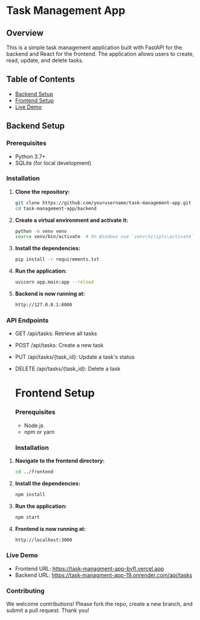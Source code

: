 # Task Management App

## Overview

This is a simple task management application built with FastAPI for the backend and React for the frontend. The application allows users to create, read, update, and delete tasks.

## Table of Contents

- [Backend Setup](#backend-setup)
- [Frontend Setup](#frontend-setup)
- [Live Demo](#live-demo)

## Backend Setup

### Prerequisites

- Python 3.7+
- SQLite (for local development)

### Installation

1. **Clone the repository:**

   ```bash
   git clone https://github.com/yourusername/task-management-app.git
   cd task-management-app/backend

2. **Create a virtual environment and activate it:**

   ```bash
   python -m venv venv
   source venv/bin/activate  # On Windows use `venv\Scripts\activate`

4. **Install the dependencies:**

    ```bash
    pip install -r requirements.txt

5. **Run the application:**
   ```bash
   uvicorn app.main:app --reload

6. **Backend is now running at:**
   ```bash
   http://127.0.0.1:8000

### API Endpoints

- GET /api/tasks: Retrieve all tasks
- POST /api/tasks: Create a new task
- PUT /api/tasks/{task_id}: Update a task's status
- DELETE /api/tasks/{task_id}: Delete a task

  # Frontend Setup

  ### Prerequisites

  - Node.js
  - npm or yarn

  ###  Installation

1. **Navigate to the frontend directory:**
   ```bash
   cd ../frontend

2. **Install the dependencies:**
   ```bash
   npm install

3. **Run the application:**
   ```bash
   npm start

4. **Frontend is now running at:**
   ```bash
   http://localhost:3000

###  Live Demo
   - Frontend URL: https://task-managment-app-bvfl.vercel.app
   - Backend URL: https://task-managment-app-19.onrender.com/api/tasks

### Contributing

We welcome contributions! Please fork the repo, create a new branch, and submit a pull request. Thank you!
    
